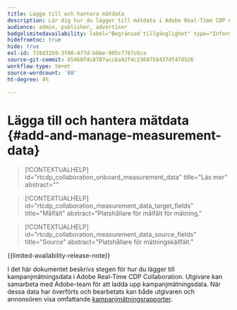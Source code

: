 ```yaml
---
title: Lägga till och hantera mätdata
description: Lär dig hur du lägger till mätdata i Adobe Real-Time CDP Collaboration.
audience: admin, publisher, advertiser
badgelimitedavailability: label="Begränsad tillgänglighet" type="Informative" url="https://helpx.adobe.com/legal/product-descriptions/real-time-customer-data-platform-collaboration.html newtab=true"
hidefromtoc: true
hide: true
exl-id: 739d31b9-3f00-477d-b6be-995c7767c6ca
source-git-commit: 65468fdc8787acc6a92f4c2368758437df47d526
workflow-type: tm+mt
source-wordcount: '88'
ht-degree: 4%

---
```


# Lägga till och hantera mätdata {#add-and-manage-measurement-data}

>[!CONTEXTUALHELP]
>id="rtcdp_collaboration_onboard_measurement_data"
>title="Läs mer"
>abstract=""

>[!CONTEXTUALHELP]
>id="rtcdp_collaboration_measurement_data_target_fields"
>title="Målfält"
>abstract="Platshållare för målfält för mätning."

>[!CONTEXTUALHELP]
>id="rtcdp_collaboration_measurement_data_source_fields"
>title="Source"
>abstract="Platshållare för mätningskällfält."

{{limited-availability-release-note}}

I det här dokumentet beskrivs stegen för hur du lägger till kampanjmätningsdata i Adobe Real-Time CDP Collaboration. Utgivare kan samarbeta med Adobe-team för att ladda upp kampanjmätningsdata. När dessa data har överförts och bearbetats kan både utgivaren och annonsören visa omfattande [kampanjmätningsrapporter](/help/guide/collaborate/measure.md).
